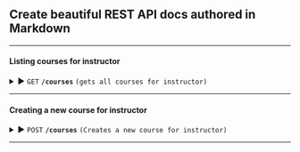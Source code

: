## Create beautiful REST API docs authored in Markdown

------------------------------------------------------------------------------------------

#### Listing courses for instructor 

<details>
 <summary> ▶️ <code>GET</code> <code><b>/courses</b></code> <code>(gets all courses for instructor)</code></summary>

##### Parameters

> None

##### Responses

> | http code       | content-type                        | response                                                              |
> | --------------- | ----------------------------------- | --------------------------------------------------------------------- |
> | `200`           | `application/json`                  |`Sample below`                                                        |

##### Sample response body format:

```json
[
  {
    "id": "53dfb5ef-9510-45d5-ac6a-589bb97a5984",
    "code": "ITCC240",
    "name": "Cloud Fundamentals"
  },
  {
    "id": "c862faa2-367c-464e-82e4-bc10f794a130",
    "code": "ITCC333",
    "name": "Cloud Operations"
  }
]
```

</details>

------------------------------------------------------------------------------------------

#### Creating a new course for instructor

<details>
 <summary> ▶️ <code>POST</code> <code><b>/courses</b></code> <code>(Creates a new course for instructor)</code></summary>

##### Parameters

> | name        | type        | data type      | description                                                             |
> | ----------- | ----------- | -------------- | ----------------------------------------------------------------------- |
> | code        | required    | string         | the code of the course                                                  |
> | name        | required    | string         | the name of the course                                                  |

##### Sample request body format:

```json
{
    "code": "ITCS240",
    "name": "Cloud Fundamentals"
}
```

##### Responses

> | http code       | content-type                        | response                                                              |
> | --------------- | ----------------------------------- | --------------------------------------------------------------------- |
> | `201`           | `application/json`                  | `Sample below`                                                        |


##### Sample request body format:

```json
{
    "id": "53dfb5ef-9510-45d5-ac6a-589bb97a5984",
    "code": "ITCS240",
    "name": "Cloud Fundamentals"
}
```

</details>

------------------------------------------------------------------------------------------
